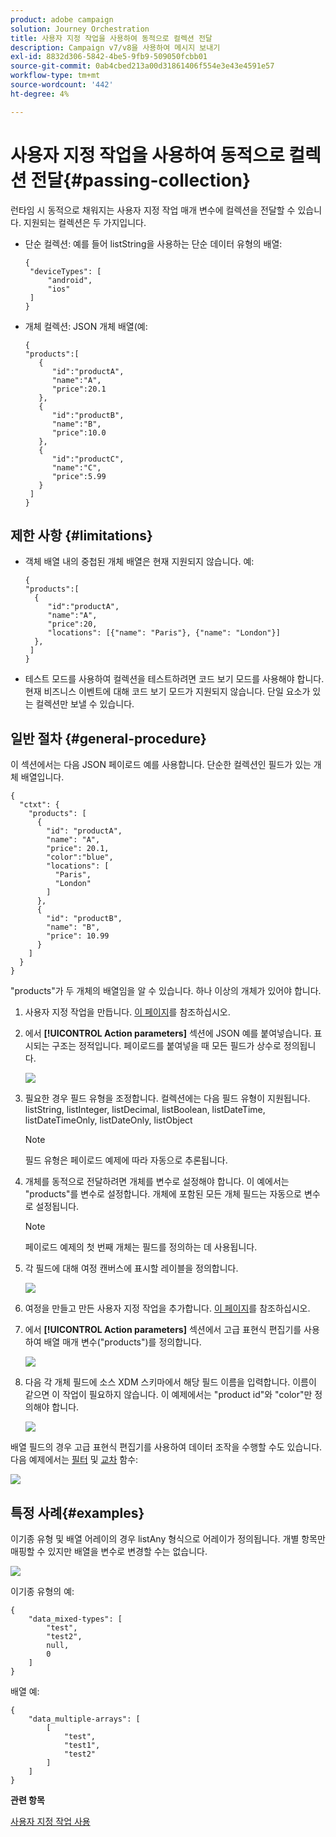 ```yaml
---
product: adobe campaign
solution: Journey Orchestration
title: 사용자 지정 작업을 사용하여 동적으로 컬렉션 전달
description: Campaign v7/v8을 사용하여 메시지 보내기
exl-id: 8832d306-5842-4be5-9fb9-509050fcbb01
source-git-commit: 0ab4cbed213a00d31861406f554e3e43e4591e57
workflow-type: tm+mt
source-wordcount: '442'
ht-degree: 4%

---
```



# 사용자 지정 작업을 사용하여 동적으로 컬렉션 전달{#passing-collection}

런타임 시 동적으로 채워지는 사용자 지정 작업 매개 변수에 컬렉션을 전달할 수 있습니다. 지원되는 컬렉션은 두 가지입니다.

* 단순 컬렉션: 예를 들어 listString을 사용하는 단순 데이터 유형의 배열:

   ```
   {
    "deviceTypes": [
        "android",
        "ios"
    ]
   }
   ```

* 개체 컬렉션: JSON 개체 배열(예:

   ```
   {
   "products":[
      {
         "id":"productA",
         "name":"A",
         "price":20.1
      },
      {
         "id":"productB",
         "name":"B",
         "price":10.0
      },
      {
         "id":"productC",
         "name":"C",
         "price":5.99
      }
    ]
   }
   ```

## 제한 사항 {#limitations}

* 객체 배열 내의 중첩된 개체 배열은 현재 지원되지 않습니다. 예:

   ```
   {
   "products":[
     {
        "id":"productA",
        "name":"A",
        "price":20,
        "locations": [{"name": "Paris"}, {"name": "London"}]
     },
    ]
   }
   ```
* 테스트 모드를 사용하여 컬렉션을 테스트하려면 코드 보기 모드를 사용해야 합니다. 현재 비즈니스 이벤트에 대해 코드 보기 모드가 지원되지 않습니다. 단일 요소가 있는 컬렉션만 보낼 수 있습니다.

## 일반 절차 {#general-procedure}

이 섹션에서는 다음 JSON 페이로드 예를 사용합니다. 단순한 컬렉션인 필드가 있는 개체 배열입니다.

```
{
  "ctxt": {
    "products": [
      {
        "id": "productA",
        "name": "A",
        "price": 20.1,
        "color":"blue",
        "locations": [
          "Paris",
          "London"
        ]
      },
      {
        "id": "productB",
        "name": "B",
        "price": 10.99
      }
    ]
  }
}
```

&quot;products&quot;가 두 개체의 배열임을 알 수 있습니다. 하나 이상의 개체가 있어야 합니다.

1. 사용자 지정 작업을 만듭니다. [이 페이지](../action/about-custom-action-configuration.md)를 참조하십시오.

1. 에서 **[!UICONTROL Action parameters]** 섹션에 JSON 예를 붙여넣습니다. 표시되는 구조는 정적입니다. 페이로드를 붙여넣을 때 모든 필드가 상수로 정의됩니다.

   ![](../assets/uc-collection-1.png)

1. 필요한 경우 필드 유형을 조정합니다. 컬렉션에는 다음 필드 유형이 지원됩니다. listString, listInteger, listDecimal, listBoolean, listDateTime, listDateTimeOnly, listDateOnly, listObject

   >[!NOTE]
   >
   >필드 유형은 페이로드 예제에 따라 자동으로 추론됩니다.

1. 개체를 동적으로 전달하려면 개체를 변수로 설정해야 합니다. 이 예에서는 &quot;products&quot;를 변수로 설정합니다. 개체에 포함된 모든 개체 필드는 자동으로 변수로 설정됩니다.

   >[!NOTE]
   >
   >페이로드 예제의 첫 번째 개체는 필드를 정의하는 데 사용됩니다.

1. 각 필드에 대해 여정 캔버스에 표시할 레이블을 정의합니다.

   ![](../assets/uc-collection-2.png)

1. 여정을 만들고 만든 사용자 지정 작업을 추가합니다. [이 페이지](../building-journeys/using-custom-actions.md)를 참조하십시오.

1. 에서 **[!UICONTROL Action parameters]** 섹션에서 고급 표현식 편집기를 사용하여 배열 매개 변수(&quot;products&quot;)를 정의합니다.

   ![](../assets/uc-collection-3.png)

1. 다음 각 개체 필드에 소스 XDM 스키마에서 해당 필드 이름을 입력합니다. 이름이 같으면 이 작업이 필요하지 않습니다. 이 예제에서는 &quot;product id&quot;와 &quot;color&quot;만 정의해야 합니다.

   ![](../assets/uc-collection-4.png)

배열 필드의 경우 고급 표현식 편집기를 사용하여 데이터 조작을 수행할 수도 있습니다. 다음 예제에서는 [필터](https://experienceleague.adobe.com/docs/journeys/using/building-advanced-conditions-journeys/main-functions-journey/list/functionfilter.html) 및 [교차](https://experienceleague.adobe.com/docs/journeys/using/building-advanced-conditions-journeys/main-functions-journey/list/functionintersect.html) 함수:

![](../assets/uc-collection-5.png)

## 특정 사례{#examples}

이기종 유형 및 배열 어레이의 경우 listAny 형식으로 어레이가 정의됩니다. 개별 항목만 매핑할 수 있지만 배열을 변수로 변경할 수는 없습니다.

![](../assets/uc-collection-heterogeneous.png)

이기종 유형의 예:

```
{
    "data_mixed-types": [
        "test",
        "test2",
        null,
        0
    ]
}
```

배열 예:

```
{
    "data_multiple-arrays": [
        [
            "test",
            "test1",
            "test2"
        ]
    ]
}
```

**관련 항목**

[사용자 지정 작업 사용](../building-journeys/using-custom-actions.md)
